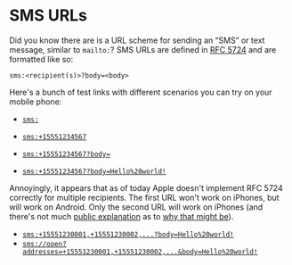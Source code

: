 # SMS URLs

Did you know there are is a URL scheme for sending
an “SMS” or text message, similar to `mailto:`? SMS URLs
are defined in [RFC 5724](https://www.rfc-editor.org/rfc/rfc5724.html) and are formatted like so:

`sms:<recipient(s)>?body=<body>`

<!-- more -->

Here's a bunch of test links with different scenarios
you can try on your mobile phone:

* [`sms:`](sms:) 

* [`sms:+15551234567`](sms:+15551234567) 

* [`sms:+15551234567?body=`](sms:+15551234567?body=) 

* [`sms:+15551234567?body=Hello%20world!`](sms:+15551234567?body=Hello%20world!) 

Annoyingly, it appears that as of today Apple
doesn't implement RFC 5724 correctly for multiple recipients.
The first URL won't work on iPhones, but will work on Android.
Only the second URL will work on iPhones (and there's not much
[public explanation](https://developer.apple.com/library/archive/featuredarticles/iPhoneURLScheme_Reference/SMSLinks/SMSLinks.html) as to [why that might be](https://developer.apple.com/library/archive/featuredarticles/iPhoneURLScheme_Reference/SMSLinks/SMSLinks.html)).

* [`sms:+15551230001,+15551230002,...?body=Hello%20world!`](sms:+15551230001,+15551230002,+15551230003,+15551230004?body=Hello%20world!)
* [`sms://open?addresses=+15551230001,+15551230002,...&body=Hello%20world!`](sms://open?addresses=+15551230001,+15551230002,+15551230003,+15551230004&body=Hello%20world!)
